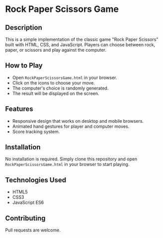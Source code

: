 # Rock Paper Scissors Game

## Description
This is a simple implementation of the classic game "Rock Paper Scissors" built with HTML, CSS, and JavaScript. Players can choose between rock, paper, or scissors and play against the computer.

## How to Play
- Open `RockPaperScissorsGame.html` in your browser.
- Click on the icons to choose your move.
- The computer's choice is randomly generated.
- The result will be displayed on the screen.

## Features
- Responsive design that works on desktop and mobile browsers.
- Animated hand gestures for player and computer moves.
- Score tracking system.

## Installation
No installation is required. Simply clone this repository and open `RockPaperScissorsGame.html` in your browser to start playing.


## Technologies Used
- HTML5
- CSS3
- JavaScript ES6

## Contributing
Pull requests are welcome.

